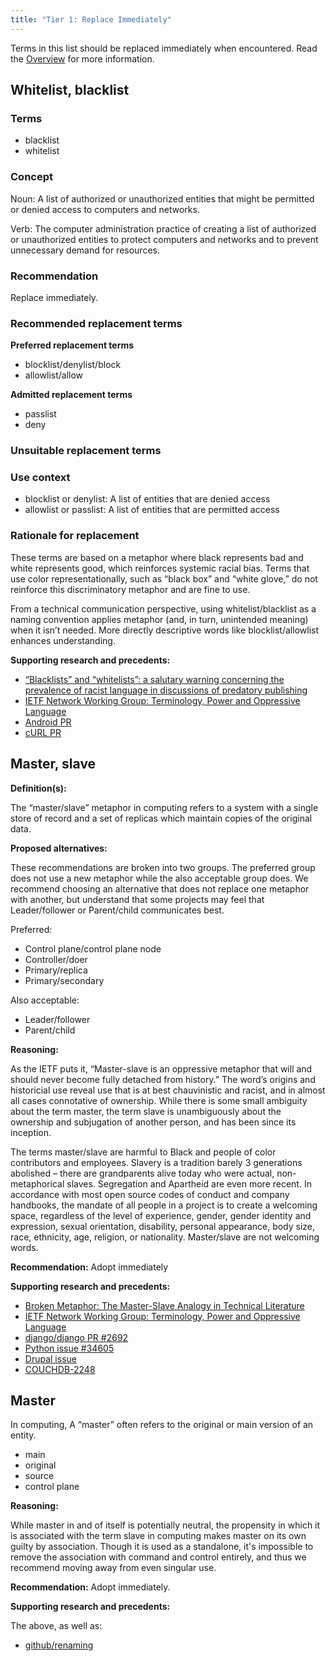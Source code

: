 ```yaml
---
title: "Tier 1: Replace Immediately"
---
```


Terms in this list should be replaced immediately when encountered. Read the [Overview](/word-lists/overview) for more information.

## Whitelist, blacklist

### Terms

* blacklist
* whitelist

### Concept

Noun: A list of authorized or unauthorized entities that might be permitted or denied access to computers and networks.

Verb: The computer administration practice of creating a list of authorized or unauthorized entities to protect computers and networks and to prevent unnecessary demand for resources.

### Recommendation

Replace immediately.

### Recommended replacement terms

**Preferred replacement terms**

* blocklist/denylist/block
* allowlist/allow

**Admitted replacement terms**

* passlist
* deny

### Unsuitable replacement terms

### Use context

* blocklist or denylist: A list of entities that are denied access
* allowlist or passlist: A list of entities that are permitted access

### Rationale for replacement

These terms are based on a metaphor where black represents bad and white represents good, which reinforces systemic racial bias. Terms that use color representationally, such as “black box” and “white glove,” do not reinforce this discriminatory metaphor and are fine to use.

From a technical communication perspective, using whitelist/blacklist as a naming convention applies metaphor (and, in turn, unintended meaning) when it isn’t needed. More directly descriptive words like blocklist/allowlist enhances understanding.

**Supporting research and precedents:**

* [“Blacklists” and “whitelists”: a salutary warning concerning the prevalence of racist language in discussions of predatory publishing](https://www.ncbi.nlm.nih.gov/pmc/articles/PMC6148600/)
* [IETF Network Working Group: Terminology, Power and Oppressive Language](https://tools.ietf.org/html/draft-knodel-terminology)
* [Android PR](https://9to5google.com/wp-content/uploads/sites/4/2020/06/android-aosp-allowlist-explanation.png)
* [cURL PR](https://github.com/curl/curl/pull/5546)

## Master, slave

**Definition(s):**

The “master/slave” metaphor in computing refers to a system with a single store of record and a set of replicas which maintain copies of the original data.

**Proposed alternatives:**

These recommendations are broken into two groups. The preferred group does not use a new metaphor while the also acceptable group does. We recommend choosing an alternative that does not replace one metaphor with another, but understand that some projects may feel that Leader/follower or Parent/child communicates best.

Preferred:

* Control plane/control plane node
* Controller/doer
* Primary/replica
* Primary/secondary

Also acceptable:

* Leader/follower
* Parent/child

**Reasoning:**

As the IETF puts it, “Master-slave is an oppressive metaphor that will and should never become fully detached from history.”
The word’s origins and historicial use reveal use that is at best chauvinistic and racist, and in almost all cases connotative of ownership.
While there is some small ambiguity about the term master, the term slave is unambiguously about the ownership and subjugation of another person, and has been since its inception.

The terms master/slave are harmful to Black and people of color contributors and employees.
Slavery is a tradition barely 3 generations abolished – there are grandparents alive today who were actual, non-metaphorical slaves.
Segregation and Apartheid are even more recent.
In accordance with most open source codes of conduct and company handbooks, the mandate of all people in a project is to create a welcoming space, regardless of the level of experience, gender, gender identity and expression, sexual orientation, disability, personal appearance, body size, race, ethnicity, age, religion, or nationality.
Master/slave are not welcoming words.

**Recommendation:** Adopt immediately

**Supporting research and precedents:**

* [Broken Metaphor: The Master-Slave Analogy in Technical Literature](https://www.researchgate.net/publication/236752849_Broken_Metaphor_The_Master-Slave_Analogy_in_Technical_Literature)
* [IETF Network Working Group: Terminology, Power and Oppressive Language](https://tools.ietf.org/id/draft-knodel-terminology-00.html)
* [django/django PR #2692](https://github.com/django/django/pull/2692)
* [Python issue #34605](https://bugs.python.org/issue34605)
* [Drupal issue](https://www.drupal.org/node/2275877)
* [COUCHDB-2248](https://issues.apache.org/jira/browse/COUCHDB-2248)

## Master

In computing, A “master” often refers to the original or main version of an entity.

* main
* original
* source
* control plane

**Reasoning:**

While master in and of itself is potentially neutral, the propensity in which it is associated with the term slave in computing makes master on its own guilty by association. Though it is used as a standalone, it's impossible to remove the association with command and control entirely, and thus we recommend moving away from even singular use.

**Recommendation:** Adopt immediately.

**Supporting research and precedents:**

The above, as well as:

* [github/renaming](https://github.com/github/renaming)
